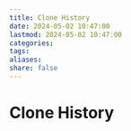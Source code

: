 ```yaml
---
title: Clone History
date: 2024-05-02 10:47:00
lastmod: 2024-05-02 10:47:00
categories: 
tags: 
aliases: 
share: false 
---
```


# Clone History

